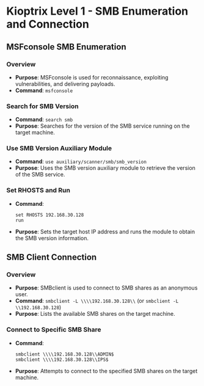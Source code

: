 # Kioptrix Level 1 - SMB Enumeration and Connection

## MSFconsole SMB Enumeration

### Overview
- **Purpose**: MSFconsole is used for reconnaissance, exploiting vulnerabilities, and delivering payloads.
- **Command**: `msfconsole`

### Search for SMB Version
- **Command**: `search smb`
- **Purpose**: Searches for the version of the SMB service running on the target machine.

### Use SMB Version Auxiliary Module
- **Command**: `use auxiliary/scanner/smb/smb_version`
- **Purpose**: Uses the SMB version auxiliary module to retrieve the version of the SMB service.

### Set RHOSTS and Run
- **Command**: 
  ```
  set RHOSTS 192.168.30.128
  run
  ```
- **Purpose**: Sets the target host IP address and runs the module to obtain the SMB version information.

## SMB Client Connection

### Overview
- **Purpose**: SMBclient is used to connect to SMB shares as an anonymous user.
- **Command**: `smbclient -L \\\\192.168.30.128\\` (or `smbclient -L \\192.168.30.128`)
- **Purpose**: Lists the available SMB shares on the target machine.

### Connect to Specific SMB Share
- **Command**: 
  ```
  smbclient \\\\192.168.30.128\\ADMIN$
  smbclient \\\\192.168.30.128\\IPS$
  ```
- **Purpose**: Attempts to connect to the specified SMB shares on the target machine.


